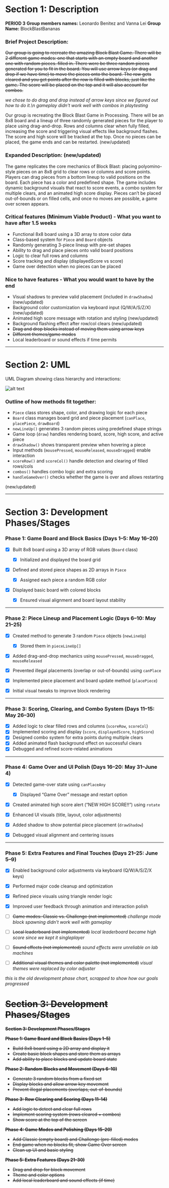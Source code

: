 # Section 1: Description

**PERIOD 3**
**Group members names:** Leonardo Benitez and Vanna Lei
**Group Name:** BlockBlastBananas

### Brief Project Description:

~~Our group is going to recreate the amazing Block Blast Game. There will be 2 different game modes: one that starts with an empty board and another one with random pieces. filled in. There were be three random pieces generated for you to fit in the board. You will use arrow keys (or drag and drop if we have time) to move the pieces onto the board. The row gets cleared and you get points after the row is filled with blocks, just like the game. The score will be placed on the top and it will also account for combos.~~

*we chose to do drag and drop instead of arrow keys since we figured out how to do it.\n*
*gameplay didn't work well with combos in playtesting*

Our group is recreating the Block Blast Game in Processing. There will be an 8x8 board and a lineup of three randomly generated pieces for the player to place using drag-and-drop. Rows and columns clear when fully filled, increasing the score and triggering visual effects like background flashes. The score and high score will be tracked at the top. Once no pieces can be placed, the game ends and can be restarted. (new/updated)

### Expanded Description: (new/updated)

The game replicates the core mechanics of Block Blast: placing polyomino-style pieces on an 8x8 grid to clear rows or columns and score points. Players can drag pieces from a bottom lineup to valid positions on the board. Each piece has a color and predefined shape. The game includes dynamic background visuals that react to score events, a combo system for multiple clears, and an animated high score display. Pieces can’t be placed out-of-bounds or on filled cells, and once no moves are possible, a game over screen appears.

### Critical features (Minimum Viable Product) - What you want to have after 1.5 weeks

* Functional 8x8 board using a 3D array to store color data
* Class-based system for `Piece` and `Board` objects
* Randomly generating 3-piece lineup with pre-set shapes
* Ability to drag and place pieces onto valid board positions
* Logic to clear full rows and columns
* Score tracking and display (displayedScore vs score)
* Game over detection when no pieces can be placed

### Nice to have features - What you would want to have by the end

* Visual shadows to preview valid placement (included in `drawShadow`) (new/updated)
* Background color customization via keyboard input (Q/W/A/S/Z/X) (new/updated)
* Animated high score message with rotation and styling (new/updated)
* Background flashing effect after row/col clears (new/updated)
* ~~Drag and drop blocks instead of moving them using arrow keys~~
* ~~Different themes/game modes~~
* Local leaderboard or sound effects if time permits

---

# Section 2: UML

UML Diagram showing class hierarchy and interactions:

![alt text](https://github.com/Stuycs-K/finalprojectapcs-3-benitez-leonardo-lei-vanna/blob/main/FinalUML.png "UML Diagram")

### Outline of how methods fit together:

* `Piece` class stores shape, color, and drawing logic for each piece
* `Board` class manages board grid and piece placement (`canPlace`, `placePiece`, `drawBoard`)
* `newLineUp()` generates 3 random pieces using predefined shape strings
* Game loop (`draw`) handles rendering board, score, high score, and active piece
* `drawShadow()` shows transparent preview when hovering a piece
* Input methods (`mousePressed`, `mouseReleased`, `mouseDragged`) enable interaction
* `scoreRow()` and `scoreCol()` handle detection and clearing of filled rows/cols
* `combos()` handles combo logic and extra scoring
* `handleGameOver()` checks whether the game is over and allows restarting

(new/updated)

---

# Section 3: Development Phases/Stages

### **Phase 1: Game Board and Block Basics (Days 1–5: May 16–20)**

* [x] Built 8x8 board using a 3D array of RGB values (`Board` class)

  * [x] Initialized and displayed the board grid
* [x] Defined and stored piece shapes as 2D arrays in `Piece`

  * [x] Assigned each piece a random RGB color
* [x] Displayed basic board with colored blocks

  * [x] Ensured visual alignment and board layout stability

---

### **Phase 2: Piece Lineup and Placement Logic (Days 6–10: May 21–25)**

* [x] Created method to generate 3 random `Piece` objects (`newLineUp`)

  * [x] Stored them in `pieceLineUp[]`
* [x] Added drag-and-drop mechanics using `mousePressed`, `mouseDragged`, `mouseReleased`
* [x] Prevented illegal placements (overlap or out-of-bounds) using `canPlace`
* [x] Implemented piece placement and board update method (`placePiece`)
* [x] Initial visual tweaks to improve block rendering

---

### **Phase 3: Scoring, Clearing, and Combo System (Days 11–15: May 26–30)**

* [x] Added logic to clear filled rows and columns (`scoreRow`, `scoreCol`)
* [x] Implemented scoring and display (`score`, `displayedScore`, `highScore`)
* [x] Designed combo system for extra points during multiple clears
* [x] Added animated flash background effect on successful clears
* [x] Debugged and refined score-related animations

---

### **Phase 4: Game Over and UI Polish (Days 16–20: May 31–June 4)**

* [x] Detected game-over state using `canPlaceAny`

  * [x] Displayed “Game Over” message and restart option
* [x] Created animated high score alert (“NEW HIGH SCORE!!”) using `rotate`
* [x] Enhanced UI visuals (title, layout, color adjustments)
* [x] Added shadow to show potential piece placement (`drawShadow`)
* [x] Debugged visual alignment and centering issues

---

### **Phase 5: Extra Features and Final Touches (Days 21–25: June 5–9)**

* [x] Enabled background color adjustments via keyboard (Q/W/A/S/Z/X keys)
* [x] Performed major code cleanup and optimization
* [x] Refined piece visuals using triangle render logic
* [x] Improved user feedback through animation and interaction polish
* [ ] ~~Game modes: Classic vs. Challenge (not implemented)~~
*challenge mode block spawning didn't work well with gameplay*
* [ ] ~~Local leaderboard (not implemented)~~
*local leaderboard became high score since we kept it singleplayer*
* [ ] ~~Sound effects (not implemented)~~
*sound effects were unreliable on lab machines*
* [ ] ~~Additional visual themes and color palette (not implemented)~~
*visual themes were replaced by color adjuster*



*this is the old development phase chart, scrapped to show how our goals progressed*

# ~~Section 3: Development Phases/Stages~~

~~**Section 3: Development Phases/Stages**~~

~~**Phase 1: Game Board and Block Basics (Days 1–5)**~~

* ~~Build 8x8 board using a 2D array and display it~~  
* ~~Create basic block shapes and store them as arrays~~  
* ~~Add ability to place blocks and update board state~~  

~~**Phase 2: Random Blocks and Movement (Days 6–10)**~~

* ~~Generate 3 random blocks from a fixed set~~  
* ~~Display blocks and allow arrow key movement~~  
* ~~Prevent illegal placements (overlaps, out-of-bounds)~~  

~~**Phase 3: Row Clearing and Scoring (Days 11–14)**~~

* ~~Add logic to detect and clear full rows~~  
* ~~Implement scoring system (rows cleared + combos)~~  
* ~~Show score at the top of the screen~~  

~~**Phase 4: Game Modes and Polishing (Days 15–20)**~~

* ~~Add Classic (empty board) and Challenge (pre-filled) modes~~  
* ~~End game when no blocks fit, show Game Over screen~~  
* ~~Clean up UI and basic styling~~  

~~**Phase 5: Extra Features (Days 21–30)**~~

* ~~Drag and drop for block movement~~  
* ~~Theme and color options~~  
* ~~Add local leaderboard and sound effects (if time)~~  
